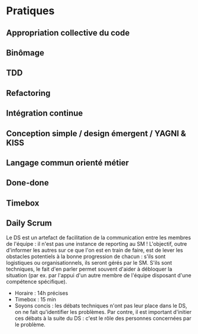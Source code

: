 # Pratiques

## Appropriation collective du code

## Binômage

## TDD

## Refactoring

## Intégration continue

## Conception simple / design émergent / YAGNI & KISS

## Langage commun orienté métier

## Done-done

## Timebox

## Daily Scrum

Le DS est un artefact de facilitation de la communication entre les membres de l'équipe : il n'est pas une instance de reporting au SM !
L'objectif, outre d'informer les autres sur ce que l'on est en train de faire, est de lever les obstacles potentiels à la bonne progression de chacun : s'ils sont logistiques ou organisationnels, ils seront gérés par le SM. S'ils sont techniques, le fait d'en parler permet souvent d'aider à débloquer la situation (par ex. par l'appui d'un autre membre de l'équipe disposant d'une compétence spécifique).

* Horaire : 14h précises
* Timebox : 15 min
* Soyons concis : les débats techniques n'ont pas leur place dans le DS, on ne fait qu'identifier les problèmes. Par contre, il est important d'initier ces débats à la suite du DS : c'est le rôle des personnes concernées par le problème.